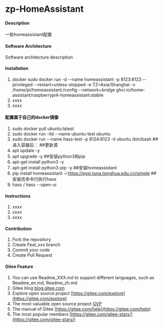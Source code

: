 # zp-HomeAssistant

#### Description
一些homeassistant配置

#### Software Architecture
Software architecture description

#### Installation

1.  docker
	sudo docker run -d   --name homeassistant   -p 8123:8123   --privileged   --restart=unless-stopped   -e TZ=Asia/Shanghai   -v /home/pi/homeassistant:/config   --network=bridge   ghcr.io/home-assistant/raspberrypi4-homeassistant:stable
2.  xxxx
3.  xxxx

#### 配置属于自己的docker镜像
1.	sudo docker pull ubuntu:latest
2.	sudo docker run -itd --name ubuntu-test ubuntu
3.	sudo docker run --name hass-test -p 8124:8123 -it ubuntu /bin/bash
##进入容器后：
##更新源
4.	apt update -y
5.	apt upgrade -y
##安装python3和pip
6.	apt-get install python3 -y
7.	apt-get install python3-pip -y
##安装homeassistant
8.	pip install homeassistant -i https://pypi.tuna.tsinghua.edu.cn/simple
##安装完命令行执行hass
9.	hass / hass --open-ui
#### Instructions

1.  xxxx
2.  xxxx
3.  xxxx

#### Contribution

1.  Fork the repository
2.  Create Feat_xxx branch
3.  Commit your code
4.  Create Pull Request


#### Gitee Feature

1.  You can use Readme\_XXX.md to support different languages, such as Readme\_en.md, Readme\_zh.md
2.  Gitee blog [blog.gitee.com](https://blog.gitee.com)
3.  Explore open source project [https://gitee.com/explore](https://gitee.com/explore)
4.  The most valuable open source project [GVP](https://gitee.com/gvp)
5.  The manual of Gitee [https://gitee.com/help](https://gitee.com/help)
6.  The most popular members  [https://gitee.com/gitee-stars/](https://gitee.com/gitee-stars/)
